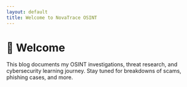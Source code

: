 ```yaml
---
layout: default
title: Welcome to NovaTrace OSINT
---
```


# 👀 Welcome

This blog documents my OSINT investigations, threat research, and cybersecurity learning journey. Stay tuned for breakdowns of scams, phishing cases, and more.

